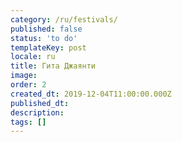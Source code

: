 ```yaml
---
category: /ru/festivals/
published: false
status: 'to do'
templateKey: post
locale: ru
title: Гита Джаянти
image:
order: 2
created_dt: 2019-12-04T11:00:00.000Z
published_dt:
description:
tags: []
---
```

